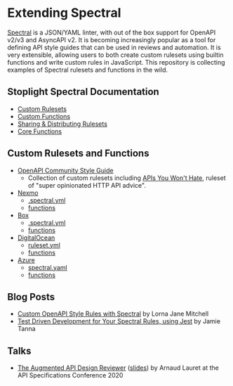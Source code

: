 # Extending Spectral

[Spectral](https://github.com/stoplightio/spectral) is a JSON/YAML linter, with
out of the box support for OpenAPI v2/v3 and AsyncAPI v2. It is becoming
increasingly popular as a tool for defining API style guides that can be used in
reviews and automation. It is very extensible, allowing users to both create
custom rulesets using builtin functions and write custom rules in JavaScript.
This repository is collecting examples of Spectral rulesets and functions in the
wild.

## Stoplight Spectral Documentation

* [Custom Rulesets](https://meta.stoplight.io/docs/spectral/docs/guides/4-custom-rulesets.md)
* [Custom Functions](https://meta.stoplight.io/docs/spectral/docs/guides/5-custom-functions.md)
* [Sharing & Distributing Rulesets](https://meta.stoplight.io/docs/spectral/docs/guides/7-sharing-rulesets.md)
* [Core Functions](https://meta.stoplight.io/docs/spectral/docs/reference/functions.md)

## Custom Rulesets and Functions

* [OpenAPI Community Style Guide](https://github.com/openapi-contrib/style-guides)
  - Collection of custom rulesets including [APIs You Won't Hate](https://github.com/openapi-contrib/style-guides/blob/master/apisyouwonthate.yml), ruleset of "super opinionated HTTP API advice".
* [Nexmo](https://github.com/Nexmo/api-specification)
  - [.spectral.yml](https://github.com/Nexmo/api-specification/blob/master/.spectral.yml)
  - [functions](https://github.com/Nexmo/api-specification/tree/master/functions)
* [Box](https://github.com/box/box-openapi)
  - [.spectral.yml](https://github.com/box/box-openapi/blob/main/.spectral.yml)
  - [functions](https://github.com/box/box-openapi/tree/main/src/spectral)
* [DigitalOcean](https://github.com/digitalocean/openapi)
  - [ruleset.yml](https://github.com/digitalocean/openapi/blob/main/spectral/ruleset.yml)
  - [functions](https://github.com/digitalocean/openapi/tree/main/spectral/functions)
* [Azure](https://github.com/Azure/azure-api-style-guide)
  - [spectral.yaml](https://github.com/Azure/azure-api-style-guide/blob/main/spectral.yaml)
  - [functions](https://github.com/Azure/azure-api-style-guide/tree/main/functions)

## Blog Posts

* [Custom OpenAPI Style Rules with Spectral](https://lornajane.net/posts/2020/custom-openapi-style-rules-with-spectral) by Lorna Jane Mitchell
* [Test Driven Development for Your Spectral Rules, using Jest](https://www.jvt.me/posts/2021/12/22/spectral-jest/) by Jamie Tanna

## Talks

* [The Augmented API Design Reviewer](https://www.youtube.com/watch?v=MAHW5DmM9j4) ([slides](https://speakerdeck.com/arnaudlauret/the-augmented-api-design-reviewer)) by Arnaud Lauret at the API Specifications Conference 2020
